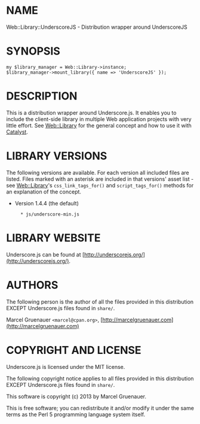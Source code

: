 # NAME

Web::Library::UnderscoreJS - Distribution wrapper around UnderscoreJS

# SYNOPSIS

    my $library_manager = Web::Library->instance;
    $library_manager->mount_library({ name => 'UnderscoreJS' });

# DESCRIPTION

This is a distribution wrapper around Underscore.js. It enables you to include
the client-side library in multiple Web application projects with very little
effort. See [Web::Library](https://metacpan.org/module/Web::Library) for the general concept and how to use it with
[Catalyst](https://metacpan.org/module/Catalyst).

# LIBRARY VERSIONS

The following versions are available. For each version all included files are
listed. Files marked with an asterisk are included in that versions' asset
list - see [Web::Library](https://metacpan.org/module/Web::Library)'s `css_link_tags_for()` and `script_tags_for()`
methods for an explanation of the concept.

- Version 1.4.4 (the default)

        * js/underscore-min.js

# LIBRARY WEBSITE

Underscore.js can be found at [http://underscorejs.org/](http://underscorejs.org/).

# AUTHORS

The following person is the author of all the files provided in
this distribution EXCEPT Underscore.js files found in `share/`.

Marcel Gruenauer `<marcel@cpan.org>`, [http://marcelgruenauer.com](http://marcelgruenauer.com)

# COPYRIGHT AND LICENSE

Underscore.js is licensed under the MIT license.

The following copyright notice applies to all files provided in this
distribution EXCEPT Underscore.js files found in `share/`.

This software is copyright (c) 2013 by Marcel Gruenauer.

This is free software; you can redistribute it and/or modify it under
the same terms as the Perl 5 programming language system itself.
